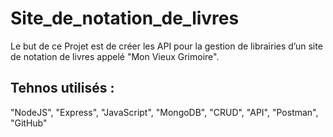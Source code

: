 # Site_de_notation_de_livres
Le but de ce Projet est de créer les API pour la gestion de librairies d’un site de notation de livres appelé "Mon Vieux Grimoire". 

## Tehnos utilisés :
"NodeJS", "Express", "JavaScript", "MongoDB", "CRUD", "API", "Postman", "GitHub" 
